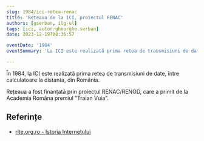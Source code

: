 ```yaml
---
slug: 1984/ici-retea-renac
title: 'Rețeaua de la ICI, proiectul RENAC'
authors: [gserban, ilg-ul]
tags: [ici, autor:gheorghe.serban]
date: 2023-12-19T08:36:57

eventDate: '1984'
eventSummary: 'La ICI este realizată prima retea de transmisiuni de date'

---
```


În 1984, la ICI este realizată prima retea de transmisiuni de date,
între calculatoare la distanta, din România.

<!-- truncate -->

Rețeaua a fost finanțată prin proiectul RENAC/RENOD, care a primit de
la Academia Româna premiul “Traian Vuia”.

## Referințe

- [rite.org.ro - Istoria Internetului](https://rite.org.ro/istoria-internetului/)
